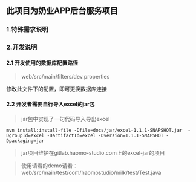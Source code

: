 ## 此项目为奶业APP后台服务项目

### 1.特殊需求说明

### 2.开发说明
#### 2.1 开发使用的数据库配置路径

 > web/src/main/filters/dev.properties
 
 修改此文件下的配置，即可更换数据库连接


#### 2.2  开发者需要自行导入excel的jar包

>jar包中实现了一句代码导入导出excel

```
mvn install:install-file -Dfile=docs/jar/excel-1.1.1-SNAPSHOT.jar  -DgroupId=excel -DartifactId=excel -Dversion=1.1.1-SNAPSHOT -Dpackaging=jar 

```

>jar项目维护在gitlab.haomo-studio.com上的excel-jar的项目 

>使用请看的demo请看：web/src/main/test/com/haomostudio/milk/test/Test.java


